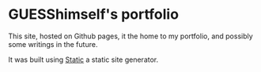 # GUESShimself's portfolio

This site, hosted on Github pages, it the home to my portfolio, and possibly some writings in the future.

It was built using [Static](https://static.devdojo.com) a static site generator.